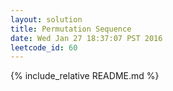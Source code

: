 ```yaml
---
layout: solution
title: Permutation Sequence
date: Wed Jan 27 18:37:07 PST 2016
leetcode_id: 60
---
```

{% include_relative README.md %}
